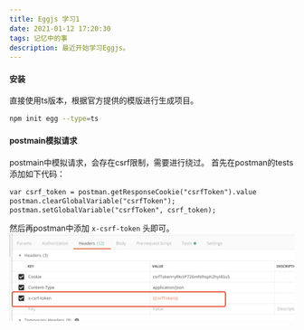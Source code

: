 ```yaml
---
title: Eggjs 学习1
date: 2021-01-12 17:20:30
tags: 记忆中的事
description: 最近开始学习Eggjs。
---
```


#### 安装
直接使用ts版本，根据官方提供的模版进行生成项目。
``` bash
npm init egg --type=ts
```

#### postmain模拟请求
postmain中模拟请求，会存在csrf限制，需要进行绕过。
首先在postman的tests添加如下代码：
```
var csrf_token = postman.getResponseCookie("csrfToken").value
postman.clearGlobalVariable("csrfToken");
postman.setGlobalVariable("csrfToken", csrf_token);
```

然后再postman中添加 `x-csrf-token` 头即可。
![postmain-csrf](/postimg/postmain-csrf.png)